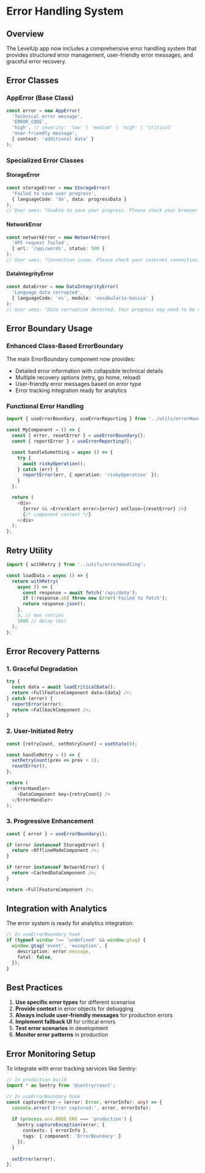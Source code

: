 # Error Handling System

## Overview

The LevelUp app now includes a comprehensive error handling system that provides structured error management, user-friendly error messages, and graceful error recovery.

## Error Classes

### AppError (Base Class)
```typescript
const error = new AppError(
  'Technical error message',
  'ERROR_CODE',
  'high', // severity: 'low' | 'medium' | 'high' | 'critical'
  'User-friendly message',
  { context: 'additional data' }
);
```

### Specialized Error Classes

#### StorageError
```typescript
const storageError = new StorageError(
  'Failed to save user progress',
  { languageCode: 'de', data: progressData }
);
// User sees: "Unable to save your progress. Please check your browser settings."
```

#### NetworkError
```typescript
const networkError = new NetworkError(
  'API request failed',
  { url: '/api/words', status: 500 }
);
// User sees: "Connection issue. Please check your internet connection."
```

#### DataIntegrityError
```typescript
const dataError = new DataIntegrityError(
  'Language data corrupted',
  { languageCode: 'es', module: 'vocabulario-basico' }
);
// User sees: "Data corruption detected. Your progress may need to be reset."
```

## Error Boundary Usage

### Enhanced Class-Based ErrorBoundary
The main ErrorBoundary component now provides:
- Detailed error information with collapsible technical details
- Multiple recovery options (retry, go home, reload)
- User-friendly error messages based on error type
- Error tracking integration ready for analytics

### Functional Error Handling
```typescript
import { useErrorBoundary, useErrorReporting } from '../utils/errorHandling';

const MyComponent = () => {
  const { error, resetError } = useErrorBoundary();
  const { reportError } = useErrorReporting();

  const handleSomething = async () => {
    try {
      await riskyOperation();
    } catch (err) {
      reportError(err, { operation: 'riskyOperation' });
    }
  };

  return (
    <div>
      {error && <ErrorAlert error={error} onClose={resetError} />}
      {/* component content */}
    </div>
  );
};
```

## Retry Utility

```typescript
import { withRetry } from '../utils/errorHandling';

const loadData = async () => {
  return withRetry(
    async () => {
      const response = await fetch('/api/data');
      if (!response.ok) throw new Error('Failed to fetch');
      return response.json();
    },
    3, // max retries
    1000 // delay (ms)
  );
};
```

## Error Recovery Patterns

### 1. Graceful Degradation
```typescript
try {
  const data = await loadCriticalData();
  return <FullFeatureComponent data={data} />;
} catch (error) {
  reportError(error);
  return <FallbackComponent />;
}
```

### 2. User-Initiated Retry
```typescript
const [retryCount, setRetryCount] = useState(0);

const handleRetry = () => {
  setRetryCount(prev => prev + 1);
  resetError();
};

return (
  <ErrorHandler>
    <DataComponent key={retryCount} />
  </ErrorHandler>
);
```

### 3. Progressive Enhancement
```typescript
const { error } = useErrorBoundary();

if (error instanceof StorageError) {
  return <OfflineModeComponent />;
}

if (error instanceof NetworkError) {
  return <CachedDataComponent />;
}

return <FullFeatureComponent />;
```

## Integration with Analytics

The error system is ready for analytics integration:

```typescript
// In useErrorBoundary hook
if (typeof window !== 'undefined' && window.gtag) {
  window.gtag('event', 'exception', {
    description: error.message,
    fatal: false,
  });
}
```

## Best Practices

1. **Use specific error types** for different scenarios
2. **Provide context** in error objects for debugging
3. **Always include user-friendly messages** for production errors
4. **Implement fallback UI** for critical errors
5. **Test error scenarios** in development
6. **Monitor error patterns** in production

## Error Monitoring Setup

To integrate with error tracking services like Sentry:

```typescript
// In production build
import * as Sentry from '@sentry/react';

// In useErrorBoundary hook
const captureError = (error: Error, errorInfo?: any) => {
  console.error('Error captured:', error, errorInfo);
  
  if (process.env.NODE_ENV === 'production') {
    Sentry.captureException(error, {
      contexts: { errorInfo },
      tags: { component: 'ErrorBoundary' }
    });
  }
  
  setError(error);
};
```